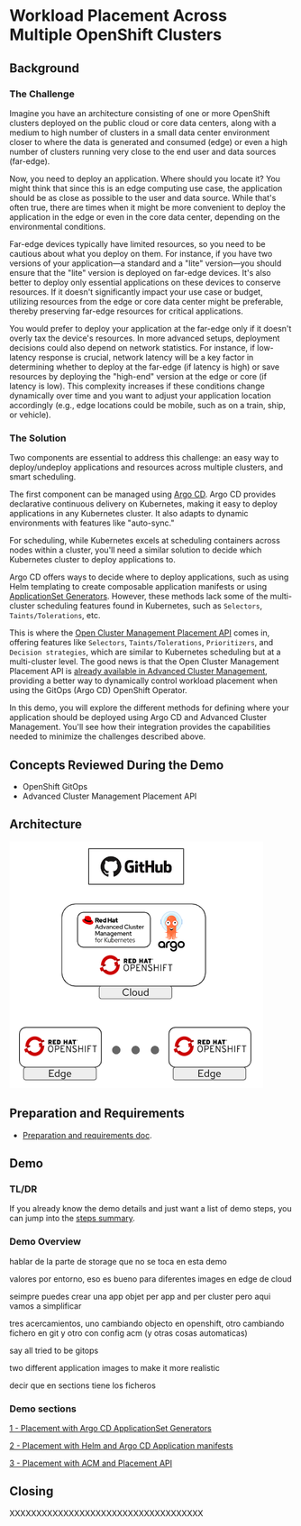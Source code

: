 # Workload Placement Across Multiple OpenShift Clusters

## Background

### The Challenge

Imagine you have an architecture consisting of one or more OpenShift clusters deployed on the public cloud or core data centers, along with a medium to high number of clusters in a small data center environment closer to where the data is generated and consumed (edge) or even a high number of clusters running very close to the end user and data sources (far-edge).

Now, you need to deploy an application. Where should you locate it? You might think that since this is an edge computing use case, the application should be as close as possible to the user and data source. While that's often true, there are times when it might be more convenient to deploy the application in the edge or even in the core data center, depending on the environmental conditions.

Far-edge devices typically have limited resources, so you need to be cautious about what you deploy on them. For instance, if you have two versions of your application—a standard and a "lite" version—you should ensure that the "lite" version is deployed on far-edge devices. It's also better to deploy only essential applications on these devices to conserve resources. If it doesn't significantly impact your use case or budget, utilizing resources from the edge or core data center might be preferable, thereby preserving far-edge resources for critical applications.

You would prefer to deploy your application at the far-edge only if it doesn't overly tax the device's resources. In more advanced setups, deployment decisions could also depend on network statistics. For instance, if low-latency response is crucial, network latency will be a key factor in determining whether to deploy at the far-edge (if latency is high) or save resources by deploying the "high-end" version at the edge or core (if latency is low). This complexity increases if these conditions change dynamically over time and you want to adjust your application location accordingly (e.g., edge locations could be mobile, such as on a train, ship, or vehicle).

### The Solution

Two components are essential to address this challenge: an easy way to deploy/undeploy applications and resources across multiple clusters, and smart scheduling.

The first component can be managed using [Argo CD](https://www.redhat.com/en/topics/devops/what-is-argocd). Argo CD provides declarative continuous delivery on Kubernetes, making it easy to deploy applications in any Kubernetes cluster. It also adapts to dynamic environments with features like "auto-sync."

For scheduling, while Kubernetes excels at scheduling containers across nodes within a cluster, you'll need a similar solution to decide which Kubernetes cluster to deploy applications to.

Argo CD offers ways to decide where to deploy applications, such as using Helm templating to create composable application manifests or using [ApplicationSet Generators](https://argo-cd.readthedocs.io/en/stable/operator-manual/applicationset/Generators/). However, these methods lack some of the multi-cluster scheduling features found in Kubernetes, such as `Selectors`, `Taints/Tolerations`, etc.

This is where the [Open Cluster Management Placement API](https://open-cluster-management.io/concepts/placement/) comes in, offering features like `Selectors`, `Taints/Tolerations`, `Prioritizers`, and `Decision strategies`, which are similar to Kubernetes scheduling but at a multi-cluster level. The good news is that the Open Cluster Management Placement API is [already available in Advanced Cluster Management](https://www.redhat.com/en/blog/using-the-open-cluster-management-placement-for-multicluster-scheduling), providing a better way to dynamically control workload placement when using the GitOps (Argo CD) OpenShift Operator.

In this demo, you will explore the different methods for defining where your application should be deployed using Argo CD and Advanced Cluster Management. You'll see how their integration provides the capabilities needed to minimize the challenges described above.

## Concepts Reviewed During the Demo

* OpenShift GitOps
* Advanced Cluster Management Placement API

## Architecture

![](doc/images/architecture.png)


## Preparation and Requirements

* [Preparation and requirements doc](doc/00-preparation.md).

## Demo

### TL/DR

If you already know the demo details and just want a list of demo steps, you can jump into the [steps summary](doc/steps-summary.md).


### Demo Overview

hablar de la parte de storage que no se toca en esta demo



valores por entorno, eso es bueno para diferentes images en edge de cloud



seimpre puedes crear una app objet per app and per cluster pero aqui vamos a simplificar



tres acercamientos, uno cambiando objecto en openshift, otro cambiando fichero en git y otro con config acm (y otras cosas automaticas)


say all tried to be gitops

two different application images to make it more realistic


decir que en sections tiene los ficheros



### Demo sections

 [1 - Placement with Argo CD ApplicationSet Generators](doc/01-generators.md)

 [2 - Placement with Helm and Argo CD Application manifests](doc/02-helm.md)

 [3 - Placement with ACM and Placement API](doc/03-placement.md)



## Closing


XXXXXXXXXXXXXXXXXXXXXXXXXXXXXXXXXXXX
